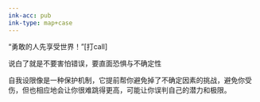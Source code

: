 ```yaml
---
ink-acc: pub
ink-type: map+case
---
```

“勇敢的人先享受世界！”[打call]​

说白了就是不要害怕错误，要直面恐惧与不确定性​

自我设限像是一种保护机制，它提前帮你避免掉了不确定因素的挑战，避免你受伤，但也相应地会让你很难跳得更高，可能让你误判自己的潜力和极限。​